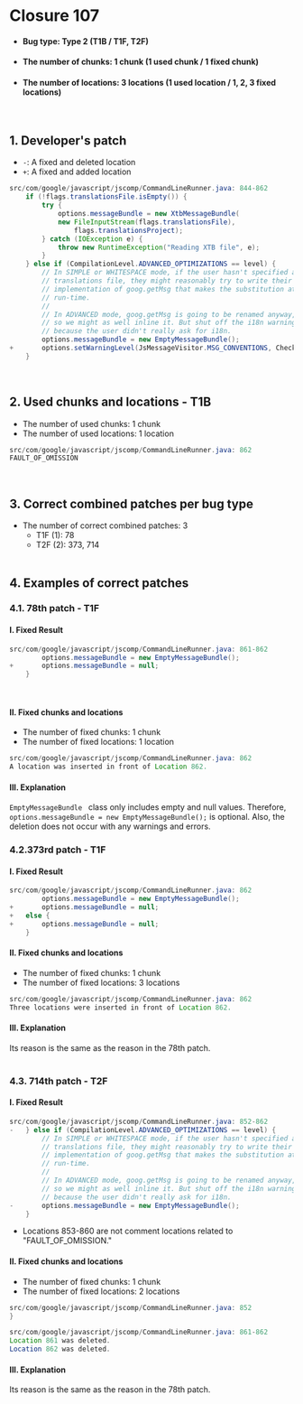 # Closure 107
* <h4>Bug type: Type 2 (T1B / T1F, T2F)</h4>
* <h4>The number of chunks: 1 chunk (1 used chunk / 1 fixed chunk)</h4>
* <h4>The number of locations: 3 locations (1 used location / 1, 2, 3 fixed locations)</h4>
<br>

## 1. Developer's patch
* `-`: A fixed and deleted location
* `+`: A fixed and added location
```java
src/com/google/javascript/jscomp/CommandLineRunner.java: 844-862
    if (!flags.translationsFile.isEmpty()) {
        try {
            options.messageBundle = new XtbMessageBundle(
            new FileInputStream(flags.translationsFile),
                flags.translationsProject);
        } catch (IOException e) {
            throw new RuntimeException("Reading XTB file", e);
        }
    } else if (CompilationLevel.ADVANCED_OPTIMIZATIONS == level) {
        // In SIMPLE or WHITESPACE mode, if the user hasn't specified a
        // translations file, they might reasonably try to write their own
        // implementation of goog.getMsg that makes the substitution at
        // run-time.
        //
        // In ADVANCED mode, goog.getMsg is going to be renamed anyway,
        // so we might as well inline it. But shut off the i18n warnings,
        // because the user didn't really ask for i18n.
        options.messageBundle = new EmptyMessageBundle();
+       options.setWarningLevel(JsMessageVisitor.MSG_CONVENTIONS, CheckLevel.OFF);
    }
```
<br>

## 2. Used chunks and locations - T1B
* The number of used chunks: 1 chunk
* The number of used locations: 1 location
```java
src/com/google/javascript/jscomp/CommandLineRunner.java: 862
FAULT_OF_OMISSION
```
<br>

## 3. Correct combined patches per bug type
* The number of correct combined patches: 3
    * T1F (1): 78
    * T2F (2): 373, 714
<br><br>

## 4. Examples of correct patches
### 4.1. 78th patch - T1F
#### I. Fixed Result
```java
src/com/google/javascript/jscomp/CommandLineRunner.java: 861-862
        options.messageBundle = new EmptyMessageBundle();
+       options.messageBundle = null;
    }
```
<br>

#### II. Fixed chunks and locations 
* The number of fixed chunks: 1 chunk
* The number of fixed locations: 1 location
```java
src/com/google/javascript/jscomp/CommandLineRunner.java: 862
A location was inserted in front of Location 862.
```

#### III. Explanation
```EmptyMessageBundle ``` class only includes empty and null values. Therefore, ```options.messageBundle = new EmptyMessageBundle();``` is optional. Also, the deletion does not occur with any warnings and errors.
<br>

### 4.2.373rd patch - T1F
#### I. Fixed Result
```java
src/com/google/javascript/jscomp/CommandLineRunner.java: 862
        options.messageBundle = new EmptyMessageBundle();
+       options.messageBundle = null;
+   else {
+       options.messageBundle = null;
    }
```

#### II. Fixed chunks and locations
* The number of fixed chunks: 1 chunk
* The number of fixed locations: 3 locations
```java
src/com/google/javascript/jscomp/CommandLineRunner.java: 862
Three locations were inserted in front of Location 862.
```

#### III. Explanation
Its reason is the same as the reason in the 78th patch.
<br><br>

### 4.3. 714th patch - T2F
#### I. Fixed Result
```java
src/com/google/javascript/jscomp/CommandLineRunner.java: 852-862
-   } else if (CompilationLevel.ADVANCED_OPTIMIZATIONS == level) {
        // In SIMPLE or WHITESPACE mode, if the user hasn't specified a
        // translations file, they might reasonably try to write their own
        // implementation of goog.getMsg that makes the substitution at
        // run-time.
        //
        // In ADVANCED mode, goog.getMsg is going to be renamed anyway,
        // so we might as well inline it. But shut off the i18n warnings,
        // because the user didn't really ask for i18n.
-       options.messageBundle = new EmptyMessageBundle();
    }
```
* Locations 853-860 are not comment locations related to "FAULT_OF_OMISSION." 

#### II. Fixed chunks and locations 
* The number of fixed chunks: 1 chunk
* The number of fixed locations: 2 locations
```java
src/com/google/javascript/jscomp/CommandLineRunner.java: 852
}

src/com/google/javascript/jscomp/CommandLineRunner.java: 861-862
Location 861 was deleted.
Location 862 was deleted.
```

#### III. Explanation
Its reason is the same as the reason in the 78th patch.
<br><br>